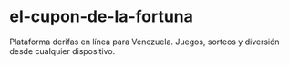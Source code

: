 # el-cupon-de-la-fortuna
Plataforma derifas en línea para Venezuela. Juegos, sorteos y diversión desde cualquier dispositivo.
